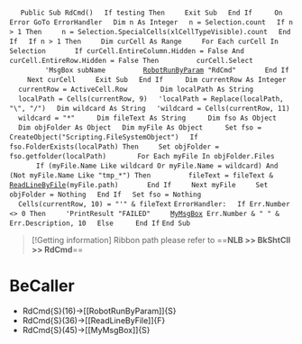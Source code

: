 &nbsp;&nbsp;&nbsp;&nbsp;
`Public Sub RdCmd()`
&nbsp;&nbsp;&nbsp;&nbsp;`If testing Then`
&nbsp;&nbsp;&nbsp;&nbsp;&nbsp;&nbsp;&nbsp;&nbsp;`Exit Sub`
&nbsp;&nbsp;&nbsp;&nbsp;`End If`
&nbsp;&nbsp;&nbsp;&nbsp;
&nbsp;&nbsp;&nbsp;&nbsp;`On Error GoTo ErrorHandler`
&nbsp;&nbsp;&nbsp;&nbsp;`Dim n As Integer`
&nbsp;&nbsp;&nbsp;&nbsp;`n = Selection.count`
&nbsp;&nbsp;&nbsp;&nbsp;`If n > 1 Then`
&nbsp;&nbsp;&nbsp;&nbsp;&nbsp;&nbsp;&nbsp;&nbsp;`n = Selection.SpecialCells(xlCellTypeVisible).count`
&nbsp;&nbsp;&nbsp;&nbsp;`End If`
&nbsp;&nbsp;&nbsp;&nbsp;`If n > 1 Then`
&nbsp;&nbsp;&nbsp;&nbsp;&nbsp;&nbsp;&nbsp;&nbsp;`Dim curCell As Range`
&nbsp;&nbsp;&nbsp;&nbsp;&nbsp;&nbsp;&nbsp;&nbsp;`For Each curCell In Selection`
&nbsp;&nbsp;&nbsp;&nbsp;&nbsp;&nbsp;&nbsp;&nbsp;&nbsp;&nbsp;&nbsp;&nbsp;`If curCell.EntireColumn.Hidden = False And curCell.EntireRow.Hidden = False Then`
&nbsp;&nbsp;&nbsp;&nbsp;&nbsp;&nbsp;&nbsp;&nbsp;&nbsp;&nbsp;&nbsp;&nbsp;&nbsp;&nbsp;&nbsp;&nbsp;`curCell.Select`
&nbsp;&nbsp;&nbsp;&nbsp;&nbsp;&nbsp;&nbsp;&nbsp;&nbsp;&nbsp;&nbsp;&nbsp;&nbsp;&nbsp;&nbsp;&nbsp;`'MsgBox subName`
&nbsp;&nbsp;&nbsp;&nbsp;&nbsp;&nbsp;&nbsp;&nbsp;&nbsp;&nbsp;&nbsp;&nbsp;&nbsp;&nbsp;&nbsp;&nbsp;[`RobotRunByParam`](RobotRunByParam)` "RdCmd"`
&nbsp;&nbsp;&nbsp;&nbsp;&nbsp;&nbsp;&nbsp;&nbsp;&nbsp;&nbsp;&nbsp;&nbsp;`End If`
&nbsp;&nbsp;&nbsp;&nbsp;&nbsp;&nbsp;&nbsp;&nbsp;`Next curCell`
&nbsp;&nbsp;&nbsp;&nbsp;&nbsp;&nbsp;&nbsp;&nbsp;`Exit Sub`
&nbsp;&nbsp;&nbsp;&nbsp;`End If`
&nbsp;&nbsp;&nbsp;&nbsp;
&nbsp;&nbsp;&nbsp;&nbsp;`Dim currentRow As Integer`
&nbsp;&nbsp;&nbsp;&nbsp;`currentRow = ActiveCell.Row`
&nbsp;&nbsp;&nbsp;&nbsp;
&nbsp;&nbsp;&nbsp;&nbsp;
&nbsp;&nbsp;&nbsp;&nbsp;`Dim localPath As String`
&nbsp;&nbsp;&nbsp;&nbsp;`localPath = Cells(currentRow, 9)`
&nbsp;&nbsp;&nbsp;&nbsp;`'localPath = Replace(localPath, "\", "/")`
&nbsp;&nbsp;&nbsp;&nbsp;`Dim wildcard As String`
&nbsp;&nbsp;&nbsp;&nbsp;`'wildcard = Cells(currentRow, 11)`
&nbsp;&nbsp;&nbsp;&nbsp;`wildcard = "*"`
&nbsp;&nbsp;&nbsp;&nbsp;
&nbsp;&nbsp;&nbsp;&nbsp;`Dim fileText As String`
&nbsp;&nbsp;&nbsp;&nbsp;
&nbsp;&nbsp;&nbsp;&nbsp;`Dim fso As Object`
&nbsp;&nbsp;&nbsp;&nbsp;`Dim objFolder As Object`
&nbsp;&nbsp;&nbsp;&nbsp;`Dim myFile As Object`
&nbsp;&nbsp;&nbsp;&nbsp;
&nbsp;&nbsp;&nbsp;&nbsp;`Set fso = CreateObject("Scripting.FileSystemObject")`
&nbsp;&nbsp;&nbsp;&nbsp;`If fso.FolderExists(localPath) Then`
&nbsp;&nbsp;&nbsp;&nbsp;&nbsp;&nbsp;&nbsp;&nbsp;`Set objFolder = fso.getfolder(localPath)`
&nbsp;&nbsp;&nbsp;&nbsp;
&nbsp;&nbsp;&nbsp;&nbsp;&nbsp;&nbsp;&nbsp;&nbsp;`For Each myFile In objFolder.Files`
&nbsp;&nbsp;&nbsp;&nbsp;&nbsp;&nbsp;&nbsp;&nbsp;&nbsp;&nbsp;&nbsp;&nbsp;`If (myFile.Name Like wildcard Or myFile.Name = wildcard) And (Not myFile.Name Like "tmp_*") Then`
&nbsp;&nbsp;&nbsp;&nbsp;&nbsp;&nbsp;&nbsp;&nbsp;&nbsp;&nbsp;&nbsp;&nbsp;&nbsp;&nbsp;&nbsp;&nbsp;`fileText = fileText & `[`ReadLineByFile`](ReadLineByFile)`(myFile.path)`
&nbsp;&nbsp;&nbsp;&nbsp;&nbsp;&nbsp;&nbsp;&nbsp;&nbsp;&nbsp;&nbsp;&nbsp;`End If`
&nbsp;&nbsp;&nbsp;&nbsp;&nbsp;&nbsp;&nbsp;&nbsp;`Next myFile`
&nbsp;&nbsp;&nbsp;&nbsp;&nbsp;&nbsp;&nbsp;&nbsp;`Set objFolder = Nothing`
&nbsp;&nbsp;&nbsp;&nbsp;`End If`
&nbsp;&nbsp;&nbsp;&nbsp;`Set fso = Nothing`
&nbsp;&nbsp;&nbsp;&nbsp;
&nbsp;&nbsp;&nbsp;&nbsp;
&nbsp;&nbsp;&nbsp;&nbsp;`Cells(currentRow, 10) = "'" & fileText`
`ErrorHandler:`
&nbsp;&nbsp;&nbsp;&nbsp;`If Err.Number <> 0 Then`
&nbsp;&nbsp;&nbsp;&nbsp;&nbsp;&nbsp;&nbsp;&nbsp;`'PrintResult "FAILED"`
&nbsp;&nbsp;&nbsp;&nbsp;&nbsp;&nbsp;&nbsp;&nbsp;[`MyMsgBox`](MyMsgBox)` Err.Number & " " & Err.Description, 10`
&nbsp;&nbsp;&nbsp;&nbsp;`Else`
&nbsp;&nbsp;&nbsp;&nbsp;
&nbsp;&nbsp;&nbsp;&nbsp;`End If`
`End Sub`


> [!Getting information]
> Ribbon path please refer to ==**NLB >> BkShtCll >> RdCmd**==


# BeCaller
- RdCmd{S}(16)->[[RobotRunByParam]]{S}
- RdCmd{S}(36)->[[ReadLineByFile]]{F}
- RdCmd{S}(45)->[[MyMsgBox]]{S}

